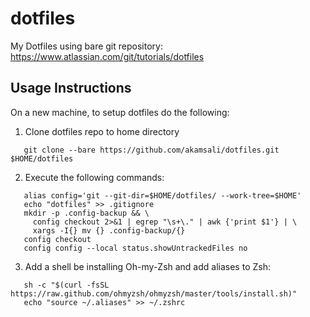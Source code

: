 # dotfiles

My Dotfiles using bare git repository: https://www.atlassian.com/git/tutorials/dotfiles

## Usage Instructions
On a new machine, to setup dotfiles do the following:

1. Clone dotfiles repo to home directory
```
   git clone --bare https://github.com/akamsali/dotfiles.git $HOME/dotfiles 
```

2. Execute the following commands: 
```
   alias config='git --git-dir=$HOME/dotfiles/ --work-tree=$HOME'
   echo "dotfiles" >> .gitignore
   mkdir -p .config-backup && \
     config checkout 2>&1 | egrep "\s+\." | awk {'print $1'} | \
     xargs -I{} mv {} .config-backup/{}
   config checkout
   config config --local status.showUntrackedFiles no
```

3. Add a shell be installing Oh-my-Zsh and add aliases to Zsh:
```
   sh -c "$(curl -fsSL https://raw.github.com/ohmyzsh/ohmyzsh/master/tools/install.sh)"
   echo "source ~/.aliases" >> ~/.zshrc
```
